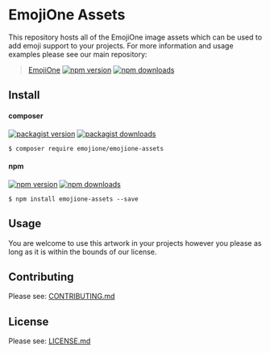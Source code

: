 # EmojiOne Assets

This repository hosts all of the EmojiOne image assets which can be used to add emoji support to your projects. For more information and usage examples please see our main repository: 

> [EmojiOne](https://github.com/Ranks/emojione)
> [![npm version](https://img.shields.io/npm/v/emojione.svg)](https://www.npmjs.com/package/emojione) [![npm downloads](https://img.shields.io/npm/dt/emojione.svg)](https://www.npmjs.com/package/emojione)

## Install

#### composer

[![packagist version](https://img.shields.io/packagist/v/emojione/assets.svg)](https://packagist.org/packages/emojione/assets) 
[![packagist downloads](https://img.shields.io/packagist/dt/emojione/assets.svg)](https://packagist.org/packages/emojione/assets)

```
$ composer require emojione/emojione-assets
```

#### npm

[![npm version](https://img.shields.io/npm/v/emojion-assets.svg)](https://www.npmjs.com/package/emojione-assets) 
[![npm downloads](https://img.shields.io/npm/dt/emojione-assets.svg)](https://www.npmjs.com/package/emojione-assets)

```
$ npm install emojione-assets --save
```

## Usage

You are welcome to use this artwork in your projects however you please as long as it is within the bounds of our license.


## Contributing

Please see: [CONTRIBUTING.md](https://github.com/Ranks/emojione-assets/blob/master/CONTRIBUTING.md)


## License

Please see: [LICENSE.md](https://github.com/Ranks/emojione-assets/blob/master/LICENSE.md)
